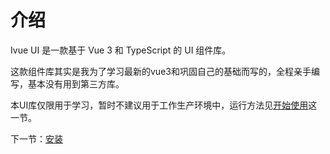 # 介绍
Ivue UI 是一款基于 Vue 3 和 TypeScript 的 UI 组件库。

这款组件库其实是我为了学习最新的vue3和巩固自己的基础而写的，全程亲手编写，基本没有用到第三方库。

本UI库仅限用于学习，暂时不建议用于工作生产环境中，运行方法见[开始使用](#/doc/get-start)这一节。

下一节：[安装](#/doc/install)